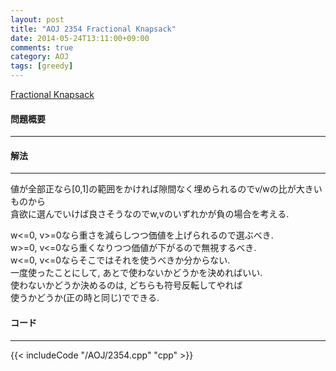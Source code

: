 ```yaml
---
layout: post
title: "AOJ 2354 Fractional Knapsack"
date: 2014-05-24T13:11:00+09:00
comments: true
category: AOJ
tags: [greedy]
---
```


[Fractional Knapsack](http://judge.u-aizu.ac.jp/onlinejudge/description.jsp?id=2354)

#### 問題概要

****

#### 解法

****

値が全部正なら[0,1]の範囲をかければ隙間なく埋められるのでv/wの比が大きいものから  
貪欲に選んでいけば良さそうなのでw,vのいずれかが負の場合を考える.   
  
w<=0, v>=0なら重さを減らしつつ価値を上げられるので選ぶべき.  
w>=0, v<=0なら重くなりつつ価値が下がるので無視するべき.  
w<=0, v<=0ならそこではそれを使うべきか分からない.  
一度使ったことにして, あとで使わないかどうかを決めればいい.  
使わないかどうか決めるのは, どちらも符号反転してやれば  
使うかどうか(正の時と同じ)でできる.  

#### コード

****

{{< includeCode "/AOJ/2354.cpp" "cpp" >}}
